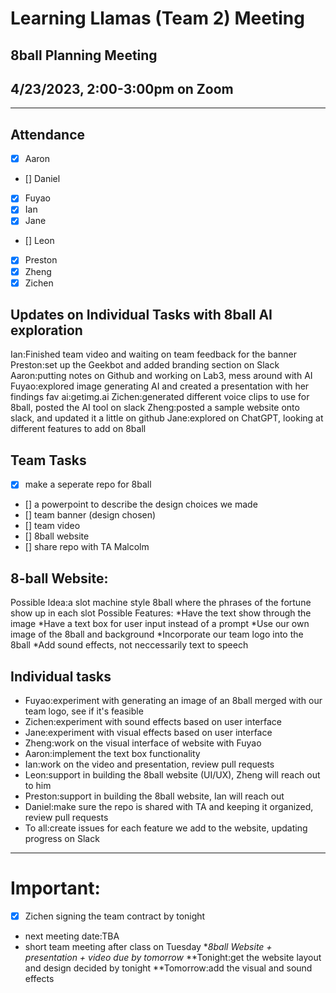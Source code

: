 # Learning Llamas (Team 2) Meeting
## 8ball Planning Meeting
## 4/23/2023, 2:00-3:00pm on Zoom
---
## Attendance
- [x] Aaron
- [] Daniel
- [x] Fuyao
- [x] Ian
- [x] Jane
- [] Leon
- [x] Preston
- [x] Zheng 
- [x] Zichen
## Updates on Individual Tasks with 8ball AI exploration
Ian:Finished team video and waiting on team feedback for the banner
Preston:set up the Geekbot and added branding section on Slack
Aaron:putting notes on Github and working on Lab3, mess around with AI
Fuyao:explored image generating AI and created a presentation with her findings
fav ai:getimg.ai
Zichen:generated different voice clips to use for 8ball, posted the AI tool on slack
Zheng:posted a sample website onto slack, and updated it a little on github
Jane:explored on ChatGPT, looking at different features to add on 8ball

## Team Tasks
- [x] make a seperate repo for 8ball
- [] a powerpoint to describe the design choices we made
- [] team banner (design chosen)
- [] team video
- [] 8ball website
- [] share repo with TA Malcolm

## 8-ball Website:
  Possible Idea:a slot machine style 8ball where the phrases of the fortune show up in each slot
  Possible Features:
  *Have the text show through the image
  *Have a text box for user input instead of a prompt
  *Use our own image of the 8ball and background
  *Incorporate our team logo into the 8ball
  *Add sound effects, not neccessarily text to speech
  

## Individual tasks
 * Fuyao:experiment with generating an image of an 8ball merged with our team logo, see if it's feasible
 * Zichen:experiment with sound effects based on user interface
 * Jane:experiment with visual effects based on user interface
 * Zheng:work on the visual interface of website with Fuyao
 * Aaron:implement the text box functionality
 * Ian:work on the video and presentation, review pull requests
 * Leon:support in building the 8ball website (UI/UX), Zheng will reach out to him
 * Preston:support in building the 8ball website, Ian will reach out 
 * Daniel:make sure the repo is shared with TA and keeping it organized, review pull requests
 * To all:create issues for each feature we add to the website, updating progress on Slack
---
# Important:
-[x] Zichen signing the team contract by tonight
* next meeting date:TBA
* short team meeting after class on Tuesday
**8ball Website + presentation + video due by tomorrow*
**Tonight:get the website layout and design decided by tonight
**Tomorrow:add the visual and sound effects

